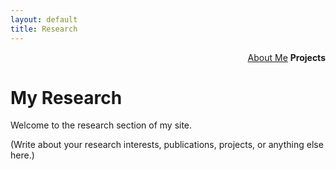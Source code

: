 ```yaml
---
layout: default
title: Research
---
```


<nav style="text-align: right; margin-top: 0;">
  <a href="/index" style="margin-left: 1rem;">About Me</a>
  <strong>Projects</strong>
</nav>

# My Research

Welcome to the research section of my site.

(Write about your research interests, publications, projects, or anything else here.)
